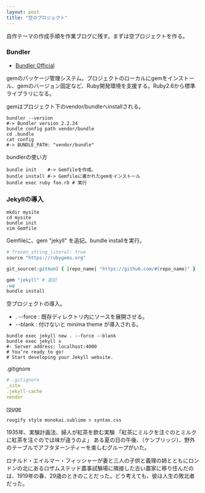 ```yaml
---
layout: post
title: "空のプロジェクト"
---
```


自作テーマの作成手順を作業ブログに残す。まずは空プロジェクトを作る。


### Bundler

- [Bundler Official](https://bundler.io/)

gemのパッケージ管理システム。プロジェクトのローカルにgemをインストール、gemのバージョン固定など、Ruby開発環境を支援する。Ruby2.6から標準ライブラリになる。

gemはプロジェクト下のvendor/bundleへinstallされる。

```shell
bundler --version
#-> Bundler version 2.2.24
bundle config path vendor/bundle
cd .bundle
cat config
#-> BUNDLE_PATH: "vendor/bundle"
```

bundlerの使い方

```shell
bundle init    #-> Gemfileを作成。
bundle install #-> Gemfileに書かれたgemをインストール
bundle exec ruby foo.rb # 実行
```

### Jekyllの導入

```shell
mkdir mysite
cd mysite
bundle init
vim Gemfile
```

Gemfileに、gem "jekyll" を追記。bundle installを実行。

```ruby
# frozen_string_literal: true
source "https://rubygems.org"

git_source(:github) { |repo_name| "https://github.com/#{repo_name}" }

gem "jekyll" # 追記
:wq
bundle install
```

空プロジェクトの導入。
- . --force : 既存ディレクトリ内にソースを展開させる。
- --blank : 付けないと minima theme が導入される。

```shell
bundle exec jekyll new . --force --blank
bundle exec jekyll s
#- Server address: localhost:4000
# You’re ready to go!
# Start developing your Jekyll website.
```

.gitignore

```yml
# .gitignore
_site
.jekyll-cache
vendor
```

[rouge](https://github.com/rouge-ruby/rouge)

```shell
rougify style monokai.sublime > syntax.css
```

1935年、実験計画法、婦人が紅茶を飲む実験
「紅茶にミルクを注ぐのとミルクに紅茶を注ぐのでは味が違うのよ」
ある夏の日の午後、（ケンブリッジ）、野外のテーブルでアフタヌーンティーを楽しむグループがいた。

ロナルド・エイルマー・フィッシャーが妻と三人の子供と義理の姉とともにロンドンの北にあるロザムステッド農事試験場に隣接した古い農家に移り住んだのは、1919年の春、29歳のときのことだった。どう考えても、彼は人生の敗北者だった。
